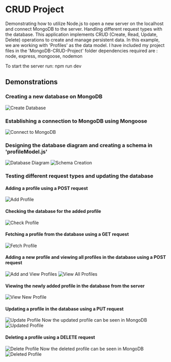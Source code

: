 # CRUD Project

Demonstrating how to utilize Node.js to open a new server on the localhost and connect MongoDB to the server. Handling different request types with the database. This application implements CRUD (Create, Read, Update, Delete) operations to create and manage persistent data. In this example, we are working with 'Profiles' as the data model. I have included my project files in the 'MongoDB-CRUD-Project' folder dependencies required are : node, express, mongoose, nodemon

To start the server run: npm run dev

## Demonstrations

### Creating a new database on MongoDB
![Create Database](https://i.gyazo.com/da347a75d48cd32fc1e200b2ee7eeac6.png)

### Establishing a connection to MongoDB using Mongoose
![Connect to MongoDB](https://i.gyazo.com/6e964918581d6cd9c607d40d28b5b35c.png)

### Designing the database diagram and creating a schema in 'profileModel.js'
![Database Diagram](https://i.gyazo.com/807c7d5e66add51611c6d795a129bc6f.png)
![Schema Creation](https://i.gyazo.com/d199c0cc1bcc55be3eb9ab0418d43033.png)

### Testing different request types and updating the database

#### Adding a profile using a POST request
![Add Profile](https://i.gyazo.com/ec6800fbe3caf9b5c1036efb73d77718.png)

#### Checking the database for the added profile
![Check Profile](https://i.gyazo.com/ec5fbb71ce05a6bd979ef42393f26e80.png)

#### Fetching a profile from the database using a GET request
![Fetch Profile](https://i.gyazo.com/48791906a8c0a1d7ce9cc2b95feb5eb9.png)

#### Adding a new profile and viewing all profiles in the database using a POST request
![Add and View Profiles](https://i.gyazo.com/a1c069f1bb842289bd48633ecc3ca4ad.png)
![View All Profiles](https://i.gyazo.com/e8720eed4116bff3b9d93b0c7cce5252.png)

#### Viewing the newly added profile in the database from the server
![View New Profile](https://i.gyazo.com/f3797d8520ba24a6d25a22f257d5fa11.png)

#### Updating a profile in the database using a PUT request
![Update Profile](https://i.gyazo.com/3907ece24a720187cf719988354273e2.png)
Now the updated profile can be seen in MongoDB
![Updated Profile](https://i.gyazo.com/8eb41677236c68a39e30414f8cf21fe9.png)

#### Deleting a profile using a DELETE request
![Delete Profile](https://i.gyazo.com/f6908513ec3086b95815769e48723f7e.png)
Now the deleted profile can be seen in MongoDB
![Deleted Profile](https://i.gyazo.com/46e25ea6e0e92a70e5f586d53fdc104c.png)

